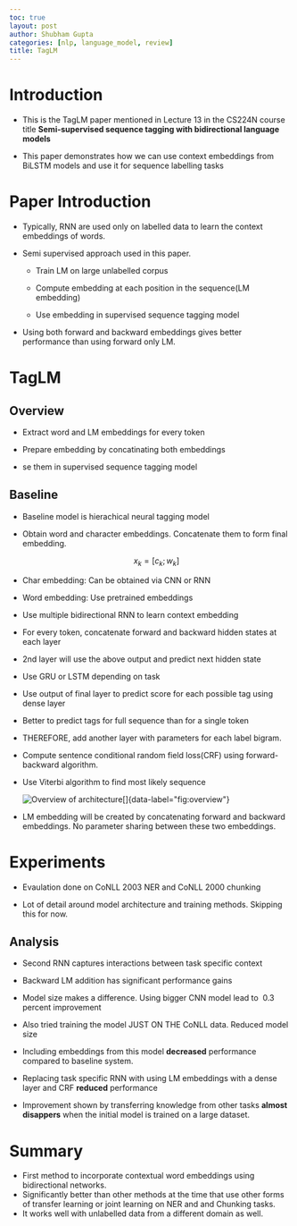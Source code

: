 ```yaml
---
toc: true
layout: post
author: Shubham Gupta
categories: [nlp, language_model, review]
title: TagLM
---
```



Introduction
============

-   This is the TagLM paper mentioned in Lecture 13 in the CS224N
    course title **Semi-supervised sequence tagging with bidirectional language models**


-   This paper demonstrates how we can use context embeddings from
    BiLSTM models and use it for sequence labelling tasks

Paper Introduction
==================

-   Typically, RNN are used only on labelled data to learn the context
    embeddings of words.

-   Semi supervised approach used in this paper.

    -   Train LM on large unlabelled corpus

    -   Compute embedding at each position in the sequence(LM embedding)

    -   Use embedding in supervised sequence tagging model

-   Using both forward and backward embeddings gives better performance
    than using forward only LM.

TagLM
=====

Overview
--------

-   Extract word and LM embeddings for every token

-   Prepare embedding by concatinating both embeddings

-   se them in supervised sequence tagging model

Baseline
--------

-   Baseline model is hierachical neural tagging model

-   Obtain word and character embeddings. Concatenate them to form final
    embedding.

    $$ x_k = [c_k;w_k] $$

-   Char embedding: Can be obtained via CNN or RNN

-   Word embedding: Use pretrained embeddings

-   Use multiple bidirectional RNN to learn context embedding

-   For every token, concatenate forward and backward hidden states at
    each layer

-   2nd layer will use the above output and predict next hidden state

-   Use GRU or LSTM depending on task

-   Use output of final layer to predict score for each possible tag
    using dense layer

-   Better to predict tags for full sequence than for a single token

-   THEREFORE, add another layer with parameters for each label bigram.

-   Compute sentence conditional random field loss(CRF) using
    forward-backward algorithm.

-   Use Viterbi algorithm to find most likely sequence

    ![Overview of architecture[]{data-label="fig:overview"}]({{site.baseurl}}/images/taglm/overview.png)


-   LM embedding will be created by concatenating forward and backward
    embeddings. No parameter sharing between these two embeddings.

Experiments
===========

-   Evaulation done on CoNLL 2003 NER and CoNLL 2000 chunking

-   Lot of detail around model architecture and training methods.
    Skipping this for now.

Analysis
--------

-   Second RNN captures interactions between task specific context

-   Backward LM addition has significant performance gains

-   Model size makes a difference. Using bigger CNN model lead to  0.3
    percent improvement

-   Also tried training the model JUST ON THE CoNLL data. Reduced model
    size

-   Including embeddings from this model **decreased** performance
    compared to baseline system.

-   Replacing task specific RNN with using LM embeddings with a dense
    layer and CRF **reduced** performance

-   Improvement shown by transferring knowledge from other tasks
    **almost disappers** when the initial model is trained on a large
    dataset. 

Summary
======

- First method to incorporate contextual word embeddings using bidirectional networks.
- Significantly better than other methods at the time that use other forms of transfer learning or joint learning on NER and and Chunking tasks.
- It works well with unlabelled data from a different domain as well.
